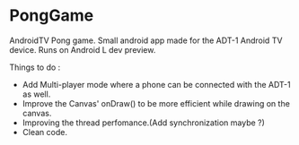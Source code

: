 PongGame
========

AndroidTV Pong game. Small android app made for the ADT-1 Android TV device. Runs on Android L dev preview.

Things to do : 
- Add Multi-player mode where a phone can be connected with the ADT-1 as well.
- Improve the Canvas' onDraw() to be more efficient while drawing on the canvas. 
- Improving the thread perfomance.(Add synchronization maybe ?)
- Clean code.

